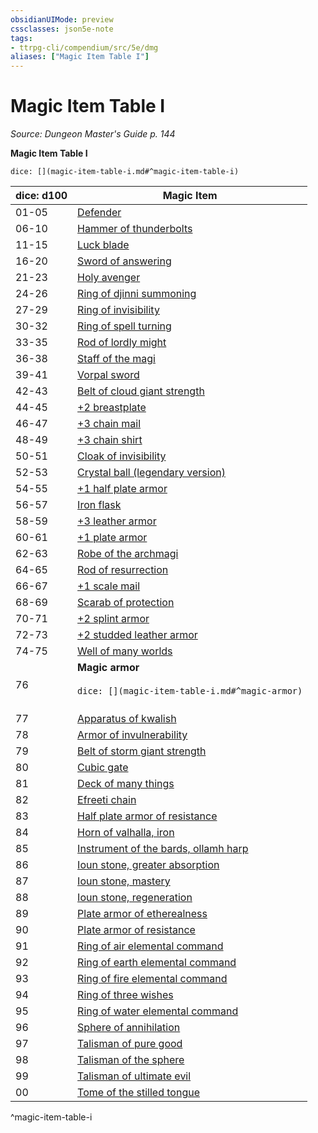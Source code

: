 ```yaml
---
obsidianUIMode: preview
cssclasses: json5e-note
tags:
- ttrpg-cli/compendium/src/5e/dmg
aliases: ["Magic Item Table I"]
---
```

# Magic Item Table I
*Source: Dungeon Master's Guide p. 144* 

**Magic Item Table I**

`dice: [](magic-item-table-i.md#^magic-item-table-i)`

| dice: d100 | Magic Item |
|------------|------------|
| 01-05 | [Defender](3-Mechanics/CLI/items/defender.md) |
| 06-10 | [Hammer of thunderbolts](3-Mechanics/CLI/items/hammer-of-thunderbolts.md) |
| 11-15 | [Luck blade](3-Mechanics/CLI/items/luck-blade.md) |
| 16-20 | [Sword of answering](3-Mechanics/CLI/items/sword-of-answering.md) |
| 21-23 | [Holy avenger](3-Mechanics/CLI/items/holy-avenger.md) |
| 24-26 | [Ring of djinni summoning](3-Mechanics/CLI/items/ring-of-djinni-summoning.md) |
| 27-29 | [Ring of invisibility](3-Mechanics/CLI/items/ring-of-invisibility.md) |
| 30-32 | [Ring of spell turning](3-Mechanics/CLI/items/ring-of-spell-turning.md) |
| 33-35 | [Rod of lordly might](3-Mechanics/CLI/items/rod-of-lordly-might.md) |
| 36-38 | [Staff of the magi](3-Mechanics/CLI/items/staff-of-the-magi.md) |
| 39-41 | [Vorpal sword](3-Mechanics/CLI/items/vorpal-sword.md) |
| 42-43 | [Belt of cloud giant strength](3-Mechanics/CLI/items/belt-of-cloud-giant-strength.md) |
| 44-45 | [+2 breastplate](3-Mechanics/CLI/items/2-armor.md) |
| 46-47 | [+3 chain mail](3-Mechanics/CLI/items/3-armor.md) |
| 48-49 | [+3 chain shirt](3-Mechanics/CLI/items/3-armor.md) |
| 50-51 | [Cloak of invisibility](3-Mechanics/CLI/items/cloak-of-invisibility.md) |
| 52-53 | [Crystal ball (legendary version)](3-Mechanics/CLI/items/crystal-ball-legendary-version.md) |
| 54-55 | [+1 half plate armor](3-Mechanics/CLI/items/1-armor.md) |
| 56-57 | [Iron flask](3-Mechanics/CLI/items/iron-flask.md) |
| 58-59 | [+3 leather armor](3-Mechanics/CLI/items/3-armor.md) |
| 60-61 | [+1 plate armor](3-Mechanics/CLI/items/1-armor.md) |
| 62-63 | [Robe of the archmagi](3-Mechanics/CLI/items/robe-of-the-archmagi.md) |
| 64-65 | [Rod of resurrection](3-Mechanics/CLI/items/rod-of-resurrection.md) |
| 66-67 | [+1 scale mail](3-Mechanics/CLI/items/1-armor.md) |
| 68-69 | [Scarab of protection](3-Mechanics/CLI/items/scarab-of-protection.md) |
| 70-71 | [+2 splint armor](3-Mechanics/CLI/items/2-armor.md) |
| 72-73 | [+2 studded leather armor](3-Mechanics/CLI/items/2-armor.md) |
| 74-75 | [Well of many worlds](3-Mechanics/CLI/items/well-of-many-worlds.md) |
| 76 | **Magic armor**<br /><br />`dice: [](magic-item-table-i.md#^magic-armor)`<br /><br />| dice: 1d12 |  |<br />|------------|--|<br />| 1-2 | [+2 half plate armor](3-Mechanics/CLI/items/2-armor.md) |<br />| 3-4 | [+2 plate armor](3-Mechanics/CLI/items/2-armor.md) |<br />| 5-6 | [+3 studded leather armor](3-Mechanics/CLI/items/3-armor.md) |<br />| 7-8 | [+3 breastplate](3-Mechanics/CLI/items/3-armor.md) |<br />| 9-10 | [+3 splint armor](3-Mechanics/CLI/items/3-armor.md) |<br />| 11 | [+3 half plate armor](3-Mechanics/CLI/items/3-armor.md) |<br />| 12 | [+3 plate armor](3-Mechanics/CLI/items/3-armor.md) |<br />^magic-armor |
| 77 | [Apparatus of kwalish](3-Mechanics/CLI/items/apparatus-of-kwalish.md) |
| 78 | [Armor of invulnerability](3-Mechanics/CLI/items/armor-of-invulnerability.md) |
| 79 | [Belt of storm giant strength](3-Mechanics/CLI/items/belt-of-storm-giant-strength.md) |
| 80 | [Cubic gate](3-Mechanics/CLI/items/cubic-gate.md) |
| 81 | [Deck of many things](3-Mechanics/CLI/items/deck-of-many-things.md) |
| 82 | [Efreeti chain](3-Mechanics/CLI/items/efreeti-chain.md) |
| 83 | [Half plate armor of resistance](3-Mechanics/CLI/items/armor-of-resistance.md) |
| 84 | [Horn of valhalla, iron](3-Mechanics/CLI/items/horn-of-valhalla-iron.md) |
| 85 | [Instrument of the bards, ollamh harp](3-Mechanics/CLI/items/instrument-of-the-bards-ollamh-harp.md) |
| 86 | [Ioun stone, greater absorption](3-Mechanics/CLI/items/ioun-stone-greater-absorption.md) |
| 87 | [Ioun stone, mastery](3-Mechanics/CLI/items/ioun-stone-mastery.md) |
| 88 | [Ioun stone, regeneration](3-Mechanics/CLI/items/ioun-stone-regeneration.md) |
| 89 | [Plate armor of etherealness](3-Mechanics/CLI/items/plate-armor-of-etherealness.md) |
| 90 | [Plate armor of resistance](3-Mechanics/CLI/items/armor-of-resistance.md) |
| 91 | [Ring of air elemental command](3-Mechanics/CLI/items/ring-of-air-elemental-command.md) |
| 92 | [Ring of earth elemental command](3-Mechanics/CLI/items/ring-of-earth-elemental-command.md) |
| 93 | [Ring of fire elemental command](3-Mechanics/CLI/items/ring-of-fire-elemental-command.md) |
| 94 | [Ring of three wishes](3-Mechanics/CLI/items/ring-of-three-wishes.md) |
| 95 | [Ring of water elemental command](3-Mechanics/CLI/items/ring-of-water-elemental-command.md) |
| 96 | [Sphere of annihilation](3-Mechanics/CLI/items/sphere-of-annihilation.md) |
| 97 | [Talisman of pure good](3-Mechanics/CLI/items/talisman-of-pure-good.md) |
| 98 | [Talisman of the sphere](3-Mechanics/CLI/items/talisman-of-the-sphere.md) |
| 99 | [Talisman of ultimate evil](3-Mechanics/CLI/items/talisman-of-ultimate-evil.md) |
| 00 | [Tome of the stilled tongue](3-Mechanics/CLI/items/tome-of-the-stilled-tongue.md) |
^magic-item-table-i